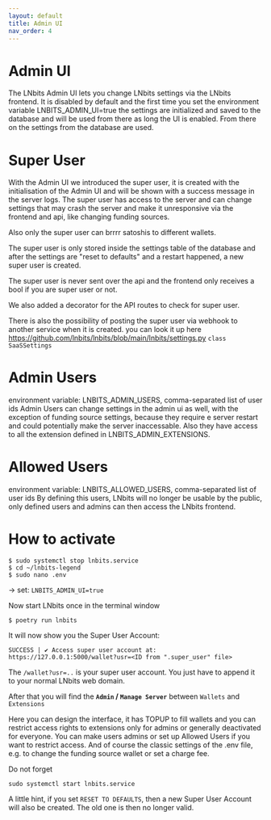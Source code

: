 ```yaml
---
layout: default
title: Admin UI
nav_order: 4
---
```



Admin UI
========
The LNbits Admin UI lets you change LNbits settings via the LNbits frontend.
It is disabled by default and the first time you set the environment variable LNBITS_ADMIN_UI=true
the settings are initialized and saved to the database and will be used from there as long the UI is enabled.
From there on the settings from the database are used.


Super User
==========
With the Admin UI we introduced the super user, it is created with the initialisation of the Admin UI and will be shown with a success message in the server logs.
The super user has access to the server and can change settings that may crash the server and make it unresponsive via the frontend and api, like changing funding sources.

Also only the super user can brrrr satoshis to different wallets.

The super user is only stored inside the settings table of the database and after the settings are "reset to defaults" and a restart happened,
a new super user is created.

The super user is never sent over the api and the frontend only receives a bool if you are super user or not.

We also added a decorator for the API routes to check for super user.

There is also the possibility of posting the super user via webhook to another service when it is created. you can look it up here https://github.com/lnbits/lnbits/blob/main/lnbits/settings.py `class SaaSSettings`


Admin Users
===========
environment variable: LNBITS_ADMIN_USERS, comma-separated list of user ids
Admin Users can change settings in the admin ui as well, with the exception of funding source settings, because they require e server restart and could potentially make the server inaccessable. Also they have access to all the extension defined in LNBITS_ADMIN_EXTENSIONS.


Allowed Users
=============
environment variable: LNBITS_ALLOWED_USERS, comma-separated list of user ids
By defining this users, LNbits will no longer be usable by the public, only defined users and admins can then access the LNbits frontend.


How to activate
=============
```
$ sudo systemctl stop lnbits.service
$ cd ~/lnbits-legend
$ sudo nano .env
```
-> set: `LNBITS_ADMIN_UI=true`

Now start LNbits once in the terminal window
``` 
$ poetry run lnbits 
```
It will now show you the Super User Account:

`SUCCESS | ✔️ Access super user account at: https://127.0.0.1:5000/wallet?usr=<ID from ".super_user" file>`

The `/wallet?usr=..` is your super user account. You just have to append it to your normal LNbits web domain.

After that you will find the __`Admin` / `Manage Server`__ between `Wallets` and `Extensions`

Here you can design the interface, it has TOPUP to fill wallets and you can restrict access rights to extensions only for admins or generally deactivated for everyone. You can make users admins or set up Allowed Users if you want to restrict access. And of course the classic settings of the .env file, e.g. to change the funding source wallet or set a charge fee.

Do not forget
```
sudo systemctl start lnbits.service
```
A little hint, if you set `RESET TO DEFAULTS`, then a new Super User Account will also be created. The old one is then no longer valid.
